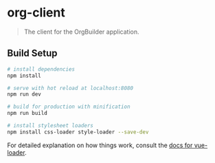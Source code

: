 # org-client

> The client for the OrgBuilder application.

## Build Setup

``` bash
# install dependencies
npm install

# serve with hot reload at localhost:8080
npm run dev

# build for production with minification
npm run build

# install stylesheet loaders
npm install css-loader style-loader --save-dev
```

For detailed explanation on how things work, consult the [docs for vue-loader](http://vuejs.github.io/vue-loader).
